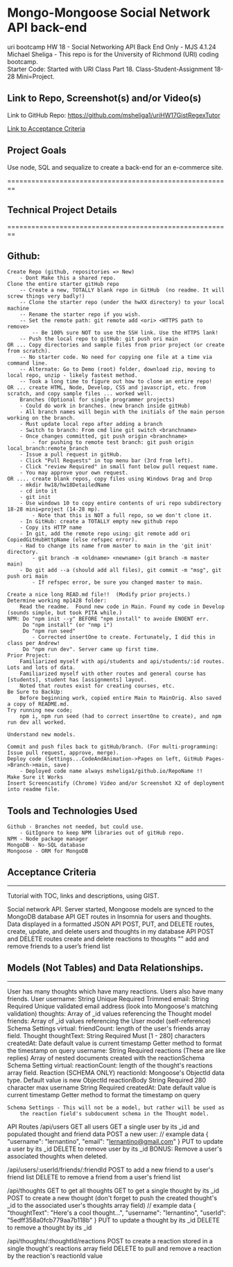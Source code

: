 # Mongo-Mongoose Social Network API back-end
uri bootcamp HW 18 - Social Networking API Back End Only - MJS 4.1.24   
Michael Sheliga - This repo is for the University of Richmond (URI) coding bootcamp.  
Starter Code: Started with URI Class Part 18. Class-Student-Assignment 18-28 Mini=Project. 

## Link to Repo, Screenshot(s) and/or Video(s)  
Link to GitHub Repo: https://github.com/msheliga1/uriHW17GistRegexTutor      
<!-- Link to Video on Google Drive: https://drive.google.com/file/d/15i1SyN7UNKhFnAYD3HnOhx8d3yip52xh/view  -->  
<!---  Link to deployed github.io site. https://msheliga1.github.io/uriHW9NodeReadmeGen --->  

[Link to Acceptance Criteria ](#acceptance-criteria)   

## Project Goals     
Use node, SQL and sequalize to create a back-end for an e-commerce site.  

========================================================   
## Technical Project Details    
========================================================    
## Github:   
    Create Repo (github, repositories => New)   
        - Dont Make this a shared repo.  
    Clone the entire starter gitHub repo  
        -- Create a new, TOTALLY blank repo in GitHub  (no readme. It will screw things very badly!)
        -- Clone the starter repo (under the hwXX directory) to your local machine
        -- Rename the starter repo if you wish.
        -- Set the remote path: git remote add <ori> <HTTPS path to remove>   
            -- Be 100% sure NOT to use the SSH link. Use the HTTPS lank!  
        -- Push the local repo to gitHub: git push ori main   
    OR ... Copy directories and sample files from prior project (or create from scratch).  
        -- No starter code. No need for copying one file at a time via command line.  
        -- Alternate: Go to Demo (root) folder, download zip, moving to local repo, unzip - likely fastest method.     
        -- Took a long time to figure out how to clone an entire repo!
    OR ... create HTML, Node, Develop, CSS and javascript, etc. from scratch, and copy sample files ... worked well.
        Branches (Optional for single programmer projects)  
        - Could do work in branches. (new branch inside gitHub)    
        - All branch names will begin with the initials of the main person working on the branch.  
        - Must update local repo after adding a branch  
        - Switch to branch: From cmd line git switch <branchname>   
        - Once changes committed, git push origin <branchname>  
            - for pushing to remote test branch: git push origin local_branch:remote_branch  
        - Issue a pull request in gitHub.  
        - Click "Pull Requests" in top menu bar (3rd from left).  
        - Click "review Required" in small font below pull request name.  
        - You may approve your own request.  
    OR .... create blank repos, copy files using Windows Drag and Drop
        - mkdir hw18/hw18DetailedName 
        - cd into it
        - git init
        - Use windows 10 to copy entire contents of uri repo subdirectory 18-28 mini=project (14-28 mp). 
            - Note that this is NOT a full repo, so we don't clone it.
        - In GitHub: create a TOTALLY empty new github repo
        - Copy its HTTP name
        - In git, add the remote repo using: git remote add ori CopiedGitHubHttpName (else refspec error). 
        - Had to change its name from master to main in the 'git init' directory.  
            - git branch -m <oldname> <newname> (git branch -m master main)
        - Do git add --a (should add all files), git commit -m "msg", git push ori main
            - If refspec error, be sure you changed master to main.

    Create a nice long READ.md file!!  (Modify prior projects.)   
    Determine working mp1428 folder: 
        Read the readme.  Found new code in Main. Found my code in Develop (sounds simple, but took PITA while.)
    NPM: Do "npm init --y" BEFORE "npm install" to avoide ENOENT err.
         Do "npm install" (or "nmp i")
         Do "npm run seed" 
            - Corrected insertOne to create. Fortunately, I did this in class per Andrew!
         Do "npm run dev". Server came up first time. 
    Prior Project:
        Familiarized myself with api/students and api/students/:id routes. Lots and lots of data. 
        Familiarized myself with other routes and general course has [students], student has [assignments] layout. 
        Noted that routes exist for creating courses, etc. 
    Be Sure to BackUp: 
        Before beginning work, copied entire Main to MainOrig. Also saved a copy of README.md. 
    Try running new code; 
        npm i, npm run seed (had to correct insertOne to create), and npm run dev all worked. 

    Understand new models. 

    Commit and push files back to gitHub/branch. (For multi-programming: Issue pull request, approve, merge).  
    Deploy code (Settings...CodeAndAnimation->Pages on left, GitHub Pages->Branch->main, save)  
        - Deployed code name always msheliga1/github.io/RepoName !!  
    Make Sure it Works   
    Insert Screencastify (Chrome) Video and/or Screenshot X2 of deployment into readme file. 
  
## Tools and Technologies Used   
    Github - Branches not needed, but could use.   
        - GitIgnore to keep NPM libraries out of gitHub repo.   
    NPM - Node package manager
    MongoDB - No-SQL database
    Mongoose - ORM for MongoDB  

## Acceptance Criteria   
-----------------------   
Tutorial with TOC, links and descriptions, using GIST.   

Social network API. 
Server started, Mongoose models are synced to the MongoDB database
API GET routes in Insomnia for users and thoughts. Data displayed in a formatted JSON
API POST, PUT, and DELETE routes, create, update, and delete users and thoughts in my database
API POST and DELETE routes create and delete reactions to thoughts 
""                  add and remove friends to a user’s friend list

## Models (Not Tables) and Data Relationships.  
------------------------------------------------
User has many thoughts which have many reactions. Users also have many friends.
User
    username: String Unique Required Trimmed
    email: String Required Unique validated email address (look into Mongoose's matching validation)
    thoughts: Array of _id values referencing the Thought model
    friends: Array of _id values referencing the User model (self-reference)
    Schema Settings virtual: friendCount: length of the user's friends array field.
Thought
    thoughtText: String Required Must [1 - 280] characters
    createdAt:  Date default value is current timestamp
                Getter method to format the timestamp on query
    username: String Required
    reactions (These are like replies)
        Array of nested documents created with the reactionSchema
    Schema Setting virtual: reactionCount: length of the thought's reactions array field.
Reaction (SCHEMA ONLY)
    reactionId: Mongoose's ObjectId data type. 
                Default value is new ObjectId
    reactionBody String Required 280 character max
    username String Required
    createdAt: Date default value is current timestamp
                Getter method to format the timestamp on query

    Schema Settings - This will not be a model, but rather will be used as 
        the reaction field's subdocument schema in the Thought model.

API Routes
/api/users
    GET all users
    GET a single user by its _id and populated thought and friend data
    POST a new user:
    // example data
    {
      "username": "lernantino",
      "email": "lernantino@gmail.com"
    }
    PUT to update a user by its _id
    DELETE to remove user by its _id
BONUS: Remove a user's associated thoughts when deleted.

/api/users/:userId/friends/:friendId
    POST to add a new friend to a user's friend list
    DELETE to remove a friend from a user's friend list

/api/thoughts
    GET to get all thoughts
    GET to get a single thought by its _id
    POST to create a new thought (don't forget to push the created thought's _id to the associated user's thoughts array field)
    // example data
    {
  "thoughtText": "Here's a cool thought...",
  "username": "lernantino",
  "userId": "5edff358a0fcb779aa7b118b"
    }
    PUT to update a thought by its _id
    DELETE to remove a thought by its _id

/api/thoughts/:thoughtId/reactions
    POST to create a reaction stored in a single thought's reactions array field
    DELETE to pull and remove a reaction by the reaction's reactionId value
